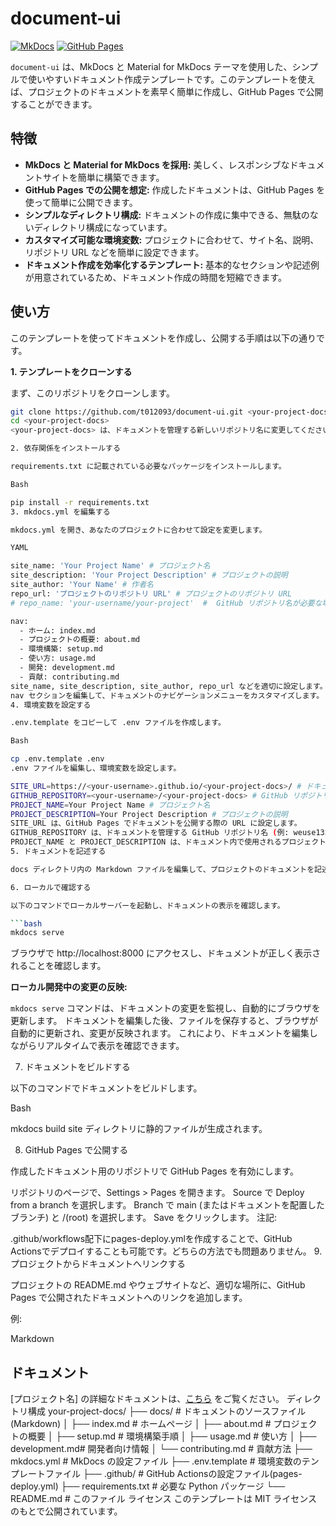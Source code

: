 # document-ui

[![MkDocs](https://img.shields.io/badge/MkDocs-Material-blue?style=flat-square)](https://squidfunk.github.io/mkdocs-material/)
[![GitHub Pages](https://img.shields.io/badge/GitHub-Pages-green?style=flat-square)](https://pages.github.com/)

`document-ui` は、MkDocs と Material for MkDocs テーマを使用した、シンプルで使いやすいドキュメント作成テンプレートです。このテンプレートを使えば、プロジェクトのドキュメントを素早く簡単に作成し、GitHub Pages で公開することができます。

## 特徴

*   **MkDocs と Material for MkDocs を採用:** 美しく、レスポンシブなドキュメントサイトを簡単に構築できます。
*   **GitHub Pages での公開を想定:** 作成したドキュメントは、GitHub Pages を使って簡単に公開できます。
*   **シンプルなディレクトリ構成:** ドキュメントの作成に集中できる、無駄のないディレクトリ構成になっています。
*   **カスタマイズ可能な環境変数:** プロジェクトに合わせて、サイト名、説明、リポジトリ URL などを簡単に設定できます。
*   **ドキュメント作成を効率化するテンプレート:**  基本的なセクションや記述例が用意されているため、ドキュメント作成の時間を短縮できます。

## 使い方

このテンプレートを使ってドキュメントを作成し、公開する手順は以下の通りです。

**1. テンプレートをクローンする**

まず、このリポジトリをクローンします。

```bash
git clone https://github.com/t012093/document-ui.git <your-project-docs>
cd <your-project-docs>
<your-project-docs> は、ドキュメントを管理する新しいリポジトリ名に変更してください (例: プロジェクト名-docs)。

2. 依存関係をインストールする

requirements.txt に記載されている必要なパッケージをインストールします。

Bash

pip install -r requirements.txt
3. mkdocs.yml を編集する

mkdocs.yml を開き、あなたのプロジェクトに合わせて設定を変更します。

YAML

site_name: 'Your Project Name' # プロジェクト名
site_description: 'Your Project Description' # プロジェクトの説明
site_author: 'Your Name' # 作者名
repo_url: 'プロジェクトのリポジトリ URL' # プロジェクトのリポジトリ URL
# repo_name: 'your-username/your-project'  #  GitHub リポジトリ名が必要な場合のみコメントアウトを解除

nav:
  - ホーム: index.md
  - プロジェクトの概要: about.md
  - 環境構築: setup.md
  - 使い方: usage.md
  - 開発: development.md
  - 貢献: contributing.md
site_name, site_description, site_author, repo_url などを適切に設定します。
nav セクションを編集して、ドキュメントのナビゲーションメニューをカスタマイズします。
4. 環境変数を設定する

.env.template をコピーして .env ファイルを作成します。

Bash

cp .env.template .env
.env ファイルを編集し、環境変数を設定します。

SITE_URL=https://<your-username>.github.io/<your-project-docs>/ # ドキュメントの公開 URL
GITHUB_REPOSITORY=<your-username>/<your-project-docs> # GitHub リポジトリ
PROJECT_NAME=Your Project Name # プロジェクト名
PROJECT_DESCRIPTION=Your Project Description # プロジェクトの説明
SITE_URL は、GitHub Pages でドキュメントを公開する際の URL に設定します。
GITHUB_REPOSITORY は、ドキュメントを管理する GitHub リポジトリ名 (例: weuse1324/Lifegenius-docs) に設定します。
PROJECT_NAME と PROJECT_DESCRIPTION は、ドキュメント内で使用されるプロジェクト名と説明に設定します。
5. ドキュメントを記述する

docs ディレクトリ内の Markdown ファイルを編集して、プロジェクトのドキュメントを記述します。テンプレートには、基本的なセクションと記述例が用意されていますので、それを参考にしながらドキュメントを書いてください。

6. ローカルで確認する

以下のコマンドでローカルサーバーを起動し、ドキュメントの表示を確認します。

```bash
mkdocs serve
```

ブラウザで http://localhost:8000 にアクセスし、ドキュメントが正しく表示されることを確認します。

**ローカル開発中の変更の反映:**

`mkdocs serve` コマンドは、ドキュメントの変更を監視し、自動的にブラウザを更新します。
ドキュメントを編集した後、ファイルを保存すると、ブラウザが自動的に更新され、変更が反映されます。
これにより、ドキュメントを編集しながらリアルタイムで表示を確認できます。

7. ドキュメントをビルドする

以下のコマンドでドキュメントをビルドします。

Bash

mkdocs build
site ディレクトリに静的ファイルが生成されます。

8. GitHub Pages で公開する

作成したドキュメント用のリポジトリで GitHub Pages を有効にします。

リポジトリのページで、Settings > Pages を開きます。
Source で Deploy from a branch を選択します。
Branch で main (またはドキュメントを配置したブランチ) と /(root) を選択します。
Save をクリックします。
注記:

.github/workflows配下にpages-deploy.ymlを作成することで、GitHub Actionsでデプロイすることも可能です。どちらの方法でも問題ありません。
9. プロジェクトからドキュメントへリンクする

プロジェクトの README.md やウェブサイトなど、適切な場所に、GitHub Pages で公開されたドキュメントへのリンクを追加します。

例:

Markdown

## ドキュメント

[プロジェクト名] の詳細なドキュメントは、[こちら](https://<your-username>.github.io/<your-project-docs>/) をご覧ください。
ディレクトリ構成
your-project-docs/
├── docs/             # ドキュメントのソースファイル (Markdown)
│   ├── index.md      # ホームページ
│   ├── about.md      # プロジェクトの概要
│   ├── setup.md      # 環境構築手順
│   ├── usage.md      # 使い方
│   ├── development.md# 開発者向け情報
│   └── contributing.md # 貢献方法
├── mkdocs.yml        # MkDocs の設定ファイル
├── .env.template     # 環境変数のテンプレートファイル
├── .github/          # GitHub Actionsの設定ファイル(pages-deploy.yml)
├── requirements.txt  # 必要な Python パッケージ
└── README.md         # このファイル
ライセンス
このテンプレートは MIT ライセンス のもとで公開されています。
